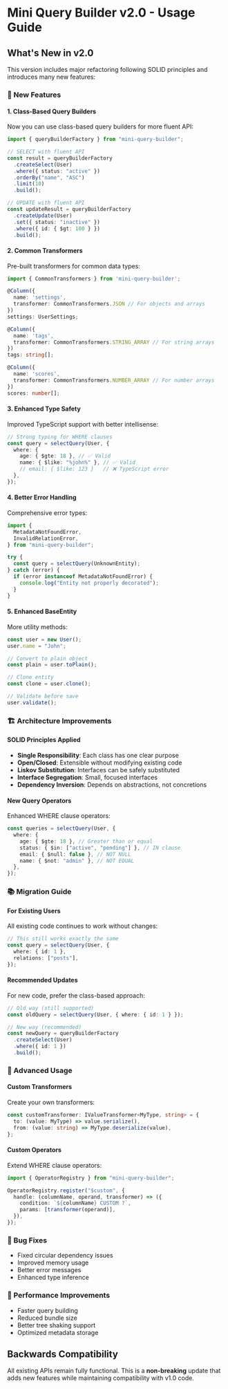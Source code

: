 # Mini Query Builder v2.0 - Usage Guide

## What's New in v2.0

This version includes major refactoring following SOLID principles and introduces many new features:

### 🚀 New Features

#### 1. Class-Based Query Builders

Now you can use class-based query builders for more fluent API:

```typescript
import { queryBuilderFactory } from "mini-query-builder";

// SELECT with fluent API
const result = queryBuilderFactory
  .createSelect(User)
  .where({ status: "active" })
  .orderBy("name", "ASC")
  .limit(10)
  .build();

// UPDATE with fluent API
const updateResult = queryBuilderFactory
  .createUpdate(User)
  .set({ status: "inactive" })
  .where({ id: { $gt: 100 } })
  .build();
```

#### 2. Common Transformers

Pre-built transformers for common data types:

```typescript
import { CommonTransformers } from 'mini-query-builder';

@Column({
  name: 'settings',
  transformer: CommonTransformers.JSON // For objects and arrays
})
settings: UserSettings;

@Column({
  name: 'tags',
  transformer: CommonTransformers.STRING_ARRAY // For string arrays
})
tags: string[];

@Column({
  name: 'scores',
  transformer: CommonTransformers.NUMBER_ARRAY // For number arrays
})
scores: number[];
```

#### 3. Enhanced Type Safety

Improved TypeScript support with better intellisense:

```typescript
// Strong typing for WHERE clauses
const query = selectQuery(User, {
  where: {
    age: { $gte: 18 }, // ✅ Valid
    name: { $like: "%john%" }, // ✅ Valid
    // email: { $like: 123 }   // ❌ TypeScript error
  },
});
```

#### 4. Better Error Handling

Comprehensive error types:

```typescript
import {
  MetadataNotFoundError,
  InvalidRelationError,
} from "mini-query-builder";

try {
  const query = selectQuery(UnknownEntity);
} catch (error) {
  if (error instanceof MetadataNotFoundError) {
    console.log("Entity not properly decorated");
  }
}
```

#### 5. Enhanced BaseEntity

More utility methods:

```typescript
const user = new User();
user.name = "John";

// Convert to plain object
const plain = user.toPlain();

// Clone entity
const clone = user.clone();

// Validate before save
user.validate();
```

### 🏗️ Architecture Improvements

#### SOLID Principles Applied

- **Single Responsibility**: Each class has one clear purpose
- **Open/Closed**: Extensible without modifying existing code
- **Liskov Substitution**: Interfaces can be safely substituted
- **Interface Segregation**: Small, focused interfaces
- **Dependency Inversion**: Depends on abstractions, not concretions

#### New Query Operators

Enhanced WHERE clause operators:

```typescript
const queries = selectQuery(User, {
  where: {
    age: { $gte: 18 }, // Greater than or equal
    status: { $in: ["active", "pending"] }, // IN clause
    email: { $null: false }, // NOT NULL
    name: { $not: "admin" }, // NOT EQUAL
  },
});
```

### 📚 Migration Guide

#### For Existing Users

All existing code continues to work without changes:

```typescript
// This still works exactly the same
const query = selectQuery(User, {
  where: { id: 1 },
  relations: ["posts"],
});
```

#### Recommended Updates

For new code, prefer the class-based approach:

```typescript
// Old way (still supported)
const oldQuery = selectQuery(User, { where: { id: 1 } });

// New way (recommended)
const newQuery = queryBuilderFactory
  .createSelect(User)
  .where({ id: 1 })
  .build();
```

### 🔧 Advanced Usage

#### Custom Transformers

Create your own transformers:

```typescript
const customTransformer: IValueTransformer<MyType, string> = {
  to: (value: MyType) => value.serialize(),
  from: (value: string) => MyType.deserialize(value),
};
```

#### Custom Operators

Extend WHERE clause operators:

```typescript
import { OperatorRegistry } from "mini-query-builder";

OperatorRegistry.register("$custom", {
  handle: (columnName, operand, transformer) => ({
    condition: `${columnName} CUSTOM ?`,
    params: [transformer(operand)],
  }),
});
```

### 🐛 Bug Fixes

- Fixed circular dependency issues
- Improved memory usage
- Better error messages
- Enhanced type inference

### 🚀 Performance Improvements

- Faster query building
- Reduced bundle size
- Better tree shaking support
- Optimized metadata storage

## Backwards Compatibility

All existing APIs remain fully functional. This is a **non-breaking** update that adds new features while maintaining compatibility with v1.0 code.
